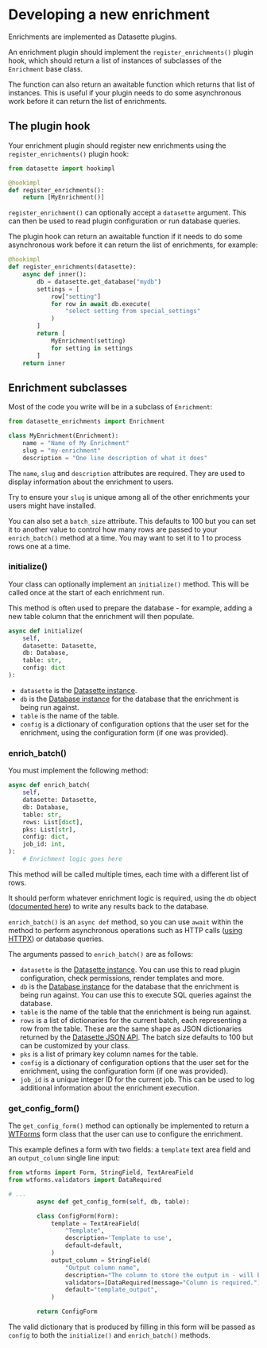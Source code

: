 # Developing a new enrichment

Enrichments are implemented as Datasette plugins.

An enrichment plugin should implement the `register_enrichments()` plugin hook, which should return a list of instances of subclasses of the `Enrichment` base class.

The function can also return an awaitable function which returns that list of instances. This is useful if your plugin needs to do some asynchronous work before it can return the list of enrichments.

## The plugin hook

Your enrichment plugin should register new enrichments using the `register_enrichments()` plugin hook:

```python
from datasette import hookimpl

@hookimpl
def register_enrichments():
    return [MyEnrichment()]
```
`register_enrichment()` can optionally accept a `datasette` argument. This can then be used to read plugin configuration or run database queries.

The plugin hook can return an awaitable function if it needs to do some asynchronous work before it can return the list of enrichments, for example:

```python
@hookimpl
def register_enrichments(datasette):
    async def inner():
        db = datasette.get_database("mydb")
        settings = [
            row["setting"]
            for row in await db.execute(
                "select setting from special_settings"
            )
        ]
        return [
            MyEnrichment(setting)
            for setting in settings
        ]
    return inner
```

## Enrichment subclasses

Most of the code you write will be in a subclass of `Enrichment`:

```python
from datasette_enrichments import Enrichment

class MyEnrichment(Enrichment):
    name = "Name of My Enrichment"
    slug = "my-enrichment"
    description = "One line description of what it does"
```
The `name`, `slug` and `description` attributes are required. They are used to display information about the enrichment to users.

Try to ensure your `slug` is unique among all of the other enrichments your users might have installed.

You can also set a `batch_size` attribute. This defaults to 100 but you can set it to another value to control how many rows are passed to your `enrich_batch()` method at a time. You may want to set it to 1 to process rows one at a time.

### initialize()

Your class can optionally implement an `initialize()` method. This will be called once at the start of each enrichment run.

This method is often used to prepare the database - for example, adding a new table column that the enrichment will then populate.

```python
async def initialize(
    self,
    datasette: Datasette,
    db: Database,
    table: str,
    config: dict
):
```
- `datasette` is the [Datasette instance](https://docs.datasette.io/en/stable/internals.html#datasette-class).
- `db` is the [Database instance](https://docs.datasette.io/en/stable/internals.html#database-class) for the database that the enrichment is being run against.
- `table` is the name of the table.
- `config` is a dictionary of configuration options that the user set for the enrichment, using the configuration form (if one was provided).

### enrich_batch()

You must implement the following method:

```python
async def enrich_batch(
    self,
    datasette: Datasette,
    db: Database,
    table: str,
    rows: List[dict],
    pks: List[str],
    config: dict,
    job_id: int,
):
    # Enrichment logic goes here
```
This method will be called multiple times, each time with a different list of rows.

It should perform whatever enrichment logic is required, using the `db` object ([documented here](https://docs.datasette.io/en/stable/internals.html#database-class)) to write any results back to the database.

`enrich_batch()` is an `async def` method, so you can use `await` within the method to perform asynchronous operations such as HTTP calls ([using HTTPX](https://www.python-httpx.org/async/)) or database queries.

The arguments passed to `enrich_batch()` are as follows:

- `datasette` is the [Datasette instance](https://docs.datasette.io/en/stable/internals.html#datasette-class). You can use this to read plugin configuration, check permissions, render templates and more.
- `db` is the [Database instance](https://docs.datasette.io/en/stable/internals.html#database-class) for the database that the enrichment is being run against. You can use this to execute SQL queries against the database.
- `table` is the name of the table that the enrichment is being run against.
- `rows` is a list of dictionaries for the current batch, each representing a row from the table. These are the same shape as JSON dictionaries returned by the [Datasette JSON API](https://docs.datasette.io/en/stable/json_api.html). The batch size defaults to 100 but can be customized by your class.
- `pks` is a list of primary key column names for the table.
- `config` is a dictionary of configuration options that the user set for the enrichment, using the configuration form (if one was provided).
- `job_id` is a unique integer ID for the current job. This can be used to log additional information about the enrichment execution.

### get_config_form()

The `get_config_form()` method can optionally be implemented to return a [WTForms](https://wtforms.readthedocs.io/) form class that the user can use to configure the enrichment.

This example defines a form with two fields: a `template` text area field and an `output_column` single line input:
```python
from wtforms import Form, StringField, TextAreaField
from wtforms.validators import DataRequired

# ...
        async def get_config_form(self, db, table):

        class ConfigForm(Form):
            template = TextAreaField(
                "Template",
                description='Template to use',
                default=default,
            )
            output_column = StringField(
                "Output column name",
                description="The column to store the output in - will be created if it does not exist.",
                validators=[DataRequired(message="Column is required.")],
                default="template_output",
            )

        return ConfigForm
```
The valid dictionary that is produced by filling in this form will be passed as `config` to both the `initialize()` and `enrich_batch()` methods.

